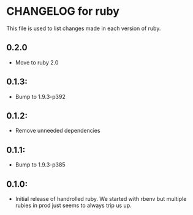# CHANGELOG for ruby

This file is used to list changes made in each version of ruby.

## 0.2.0

* Move to ruby 2.0

## 0.1.3:

* Bump to 1.9.3-p392

## 0.1.2:

* Remove unneeded dependencies

## 0.1.1:

* Bump to 1.9.3-p385

## 0.1.0:

* Initial release of handrolled ruby. We started with rbenv but multiple rubies in prod just seems to always trip us up.
